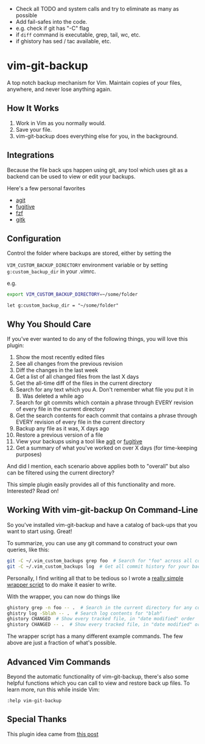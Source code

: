 - Check all TODO and system calls and try to eliminate as many as possible
- Add fail-safes into the code. 
 - e.g. check if git has "-C" flag
 - if `diff` command is executable, grep, tail, wc, etc.
 - if ghistory has sed / tac available, etc.

# vim-git-backup
A top notch backup mechanism for Vim. Maintain copies of your files,
anywhere, and never lose anything again.


## How It Works
1. Work in Vim as you normally would. 
2. Save your file.
3. vim-git-backup does everything else for you, in the background.


## Integrations
Because the file back ups happen using git, any tool which uses git as a backend
can be used to view or edit your backups.

Here's a few personal favorites


- [agit](https://github.com/cohama/agit.vim)
- [fugitive](https://github.com/tpope/vim-fugitive)
- [fzf](https://github.com/junegunn/fzf.vim)
- [gitk](https://git-scm.com/docs/gitk)


## Configuration
Control the folder where backups are stored, either by setting the

`VIM_CUSTOM_BACKUP_DIRECTORY` environment variable or by setting `g:custom_backup_dir` in your .vimrc.

e.g.

```sh
export VIM_CUSTOM_BACKUP_DIRECTORY=~/some/folder
```

```vim
let g:custom_backup_dir = "~/some/folder"
```


## Why You Should Care
If you've ever wanted to do any of the following things, you will love this plugin:

1. Show the most recently edited files
2. See all changes from the previous revision
3. Diff the changes in the last week
4. Get a list of all changed files from the last X days
5. Get the all-time diff of the files in the current directory
6. Search for any text which you A. Don't remember what file you put it in B. Was deleted a while ago
7. Search for git commits which contain a phrase through EVERY revision of every file in the current directory
8. Get the search contents for each commit that contains a phrase through EVERY revision of every file in the current directory
9. Backup any file as it was, X days ago
10. Restore a previous version of a file
11. View your backups using a tool like [agit](https://github.com/cohama/agit.vim) or [fugitive](https://github.com/tpope/vim-fugitive)
12. Get a summary of what you've worked on over X days (for time-keeping purposes)

And did I mention, each scenario above applies both to "overall" but
also can be filtered using the current directory?

This simple plugin easily provides all of this functionality and more.
Interested? Read on!


## Working With vim-git-backup On Command-Line
So you've installed vim-git-backup and have a catalog of back-ups that
you want to start using. Great!

To summarize, you can use any git command to construct your own queries, like this:

```sh
git -C ~/.vim_custom_backups grep foo  # Search for "foo" across all commits and all files
git -C ~/.vim_custom_backups log  # Get all commit history for your backups
```

Personally, I find writing all that to be tedious so I wrote a [really
simple wrapper script](ghistory) to do make it easier to write.

With the wrapper, you can now do things like

```sh
ghistory grep -n foo -- .  # Search in the current directory for any commit containing "foo"
ghistry log -Sblah -- .  # Search log contents for "blah"
ghistory CHANGED  # Show every tracked file, in "date modified" order
ghistory CHANGED -- .  # Show every tracked file, in "date modified" order, of the current directory
```

The wrapper script has a many different example commands. The few above
are just a fraction of what's possible.


## Advanced Vim Commands
Beyond the automatic functionality of vim-git-backup, there's also some
helpful functions which you can call to view and restore back up files.
To learn more, run this while inside Vim:

```vim
:help vim-git-backup
```


## Special Thanks
This plugin idea came from 
[this post](https://www.reddit.com/r/vim/comments/8w3udw/topnotch_vim_file_backup_history_with_no_plugins)
